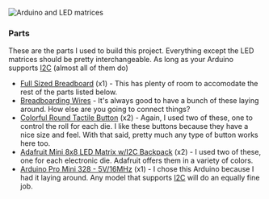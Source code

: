![Arduino and LED matrices](http://i.imgur.com/kXZSyv4.jpg)

### Parts

These are the parts I used to build this project. Everything except the LED matrices should be pretty interchangeable. As long as your Arduino supports [I2C](http://en.wikipedia.org/wiki/I²C) (almost all of them do)

* [Full Sized Breadboard](https://www.adafruit.com/products/239) (x1) - This has plenty of room to accomodate the rest of the parts listed below.
* [Breadboarding Wires](https://www.adafruit.com/products/153) - It's always good to have a bunch of these laying around. How else are you going to connect things?
* [Colorful Round Tactile Button](https://www.adafruit.com/products/1009) (x2) - Again, I used two of these, one to control the roll for each die. I like these buttons because they have a nice size and feel. With that said, pretty much any type of button works here too.
* [Adafruit Mini 8x8 LED Matrix w/I2C Backpack](https://www.adafruit.com/products/870) (x2) - I used two of these, one for each electronic die. Adafruit offers them in a variety of colors.
* [Arduino Pro Mini 328 - 5V/16MHz](https://www.sparkfun.com/products/11113) (x1) - I chose this Arduino because I had it laying around. Any model that supports [I2C](http://en.wikipedia.org/wiki/I²C) will do an equally fine job.
